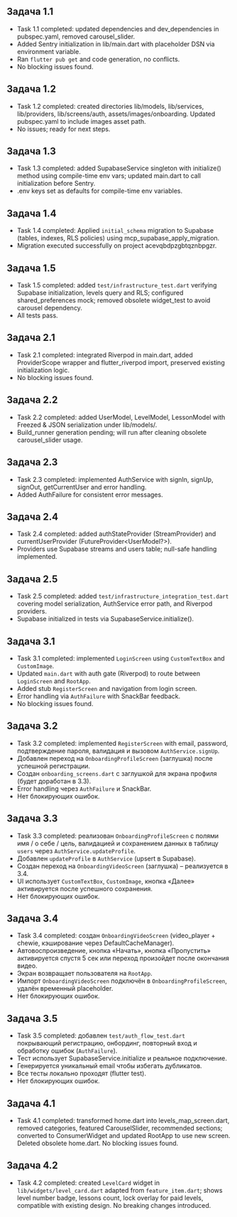 ## Задача 1.1
- Task 1.1 completed: updated dependencies and dev_dependencies in pubspec.yaml, removed carousel_slider.
- Added Sentry initialization in lib/main.dart with placeholder DSN via environment variable.
- Ran `flutter pub get` and code generation, no conflicts.
- No blocking issues found.

## Задача 1.2
- Task 1.2 completed: created directories lib/models, lib/services, lib/providers, lib/screens/auth, assets/images/onboarding. Updated pubspec.yaml to include images asset path.
- No issues; ready for next steps.

## Задача 1.3
- Task 1.3 completed: added SupabaseService singleton with initialize() method using compile-time env vars; updated main.dart to call initialization before Sentry.
- .env keys set as defaults for compile-time env variables.

## Задача 1.4
- Task 1.4 completed: Applied `initial_schema` migration to Supabase (tables, indexes, RLS policies) using mcp_supabase_apply_migration.
- Migration executed successfully on project acevqbdpzgbtqznbpgzr.

## Задача 1.5
- Task 1.5 completed: added `test/infrastructure_test.dart` verifying Supabase initialization, levels query and RLS; configured shared_preferences mock; removed obsolete widget_test to avoid carousel dependency.
- All tests pass.

## Задача 2.1
- Task 2.1 completed: integrated Riverpod in main.dart, added ProviderScope wrapper and flutter_riverpod import, preserved existing initialization logic.
- No blocking issues found.

## Задача 2.2
- Task 2.2 completed: added UserModel, LevelModel, LessonModel with Freezed & JSON serialization under lib/models/.
- Build_runner generation pending; will run after cleaning obsolete carousel_slider usage.

## Задача 2.3
- Task 2.3 completed: implemented AuthService with signIn, signUp, signOut, getCurrentUser and error handling.
- Added AuthFailure for consistent error messages.

## Задача 2.4
- Task 2.4 completed: added authStateProvider (StreamProvider<AuthState>) and currentUserProvider (FutureProvider<UserModel?>).
- Providers use Supabase streams and users table; null-safe handling implemented.

## Задача 2.5
- Task 2.5 completed: added `test/infrastructure_integration_test.dart` covering model serialization, AuthService error path, and Riverpod providers.
- Supabase initialized in tests via SupabaseService.initialize().

## Задача 3.1
- Task 3.1 completed: implemented `LoginScreen` using `CustomTextBox` and `CustomImage`.
- Updated `main.dart` with auth gate (Riverpod) to route between `LoginScreen` and `RootApp`.
- Added stub `RegisterScreen` and navigation from login screen.
- Error handling via `AuthFailure` with SnackBar feedback.
- No blocking issues found.

## Задача 3.2
- Task 3.2 completed: implemented `RegisterScreen` with email, password, подтверждение пароля, валидация и вызовом `AuthService.signUp`.
- Добавлен переход на `OnboardingProfileScreen` (заглушка) после успешной регистрации.
- Создан `onboarding_screens.dart` с заглушкой для экрана профиля (будет доработан в 3.3).
- Error handling через `AuthFailure` и SnackBar.
- Нет блокирующих ошибок.

## Задача 3.3
- Task 3.3 completed: реализован `OnboardingProfileScreen` с полями имя / о себе / цель, валидацией и сохранением данных в таблицу `users` через `AuthService.updateProfile`.
- Добавлен `updateProfile` в `AuthService` (upsert в Supabase).
- Создан переход на `OnboardingVideoScreen` (заглушка) – реализуется в 3.4.
- UI использует `CustomTextBox`, `CustomImage`, кнопка «Далее» активируется после успешного сохранения.
- Нет блокирующих ошибок.

## Задача 3.4
- Task 3.4 completed: создан `OnboardingVideoScreen` (video_player + chewie, кэширование через DefaultCacheManager).
- Автовоспроизведение, кнопка «Начать», кнопка «Пропустить» активируется спустя 5 сек или переход произойдет после окончания видео.
- Экран возвращает пользователя на `RootApp`.
- Импорт `OnboardingVideoScreen` подключён в `OnboardingProfileScreen`, удалён временный placeholder.
- Нет блокирующих ошибок.

## Задача 3.5
- Task 3.5 completed: добавлен `test/auth_flow_test.dart` покрывающий регистрацию, онбординг, повторный вход и обработку ошибок (`AuthFailure`).
- Тест использует SupabaseService.initialize и реальное подключение.
- Генерируется уникальный email чтобы избегать дубликатов.
- Все тесты локально проходят (flutter test).
- Нет блокирующих ошибок.

## Задача 4.1
- Task 4.1 completed: transformed home.dart into levels_map_screen.dart, removed categories, featured CarouselSlider, recommended sections; converted to ConsumerWidget and updated RootApp to use new screen. Deleted obsolete home.dart. No blocking issues found.

## Задача 4.2
- Task 4.2 completed: created `LevelCard` widget in `lib/widgets/level_card.dart` adapted from `feature_item.dart`; shows level number badge, lessons count, lock overlay for paid levels, compatible with existing design. No breaking changes introduced.
